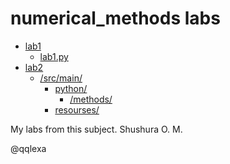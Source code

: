 <h1>numerical_methods labs</h1>
<ul>
  <li>
    <a href=https://github.com/qqlexa/numerical_methods/tree/master/lab1>lab1</a>
    <ul>
      <li>
        <a href=https://github.com/qqlexa/numerical_methods/blob/master/lab1/lab1.py>lab1.py</a>
      </li>
    </ul>
  </li>
  <li>
    <a href=https://github.com/qqlexa/numerical_methods/tree/master/lab2>lab2</a>
    <ul>
        <li>
          <a href=https://github.com/qqlexa/numerical_methods/tree/master/lab2/src/main>/src/main/</a>
          <ul>
            <li>
              <a href=https://github.com/qqlexa/numerical_methods/tree/master/lab2/src/main/python>python/</a>
              <ul>
              <li>
              <a href=https://github.com/qqlexa/numerical_methods/tree/master/lab2/src/main/python/methods>/methods/</a>
             </li>
             </ul>
            </li>
            <li>
              <a href=https://github.com/qqlexa/numerical_methods/tree/master/lab2/src/main/resourses>resourses/</a>
            </li>
         </ul>
        </li>
     </ul>
  </li>
</ul>


My labs from this subject. Shushura O. M.

@qqlexa
